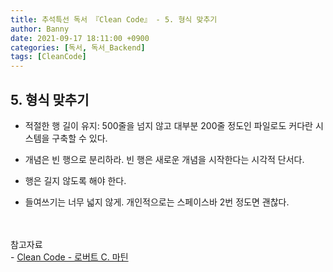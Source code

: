 ```yaml
---
title: 추석특선 독서 『Clean Code』 - 5. 형식 맞추기
author: Banny
date: 2021-09-17 18:11:00 +0900
categories: [독서, 독서_Backend]
tags: [CleanCode]
---
```


## 5. 형식 맞추기

- 적절한 행 길이 유지: 500줄을 넘지 않고 대부분 200줄 정도인 파일로도 커다란 시스템을 구축할 수 있다.

- 개념은 빈 행으로 분리하라. 빈 행은 새로운 개념을 시작한다는 시각적 단서다.

- 행은 길지 않도록 해야 한다.

- 들여쓰기는 너무 넓지 않게. 개인적으로는 스페이스바 2번 정도면 괜찮다.

<br>
<br>
참고자료<br>
- <a href="http://www.yes24.com/Product/Goods/59626179">Clean Code - 로버트 C. 마틴</a>
